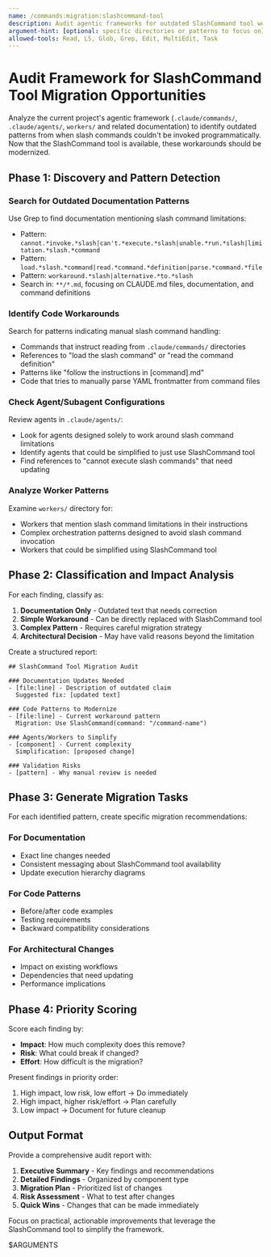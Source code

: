 ```yaml
---
name: /commands:migration:slashcommand-tool
description: Audit agentic frameworks for outdated SlashCommand tool workarounds and identify migration opportunities
argument-hint: [optional: specific directories or patterns to focus on]
allowed-tools: Read, LS, Glob, Grep, Edit, MultiEdit, Task
---
```


# Audit Framework for SlashCommand Tool Migration Opportunities

Analyze the current project's agentic framework (`.claude/commands/`, `.claude/agents/`, `workers/` and related documentation) to identify outdated patterns from when slash commands couldn't be invoked programmatically. Now that the SlashCommand tool is available, these workarounds should be modernized.

## Phase 1: Discovery and Pattern Detection

### Search for Outdated Documentation Patterns
Use Grep to find documentation mentioning slash command limitations:
- Pattern: `cannot.*invoke.*slash|can't.*execute.*slash|unable.*run.*slash|limitation.*slash.*command`
- Pattern: `load.*slash.*command|read.*command.*definition|parse.*command.*file`
- Pattern: `workaround.*slash|alternative.*to.*slash`
- Search in: `**/*.md`, focusing on CLAUDE.md files, documentation, and command definitions

### Identify Code Workarounds
Search for patterns indicating manual slash command handling:
- Commands that instruct reading from `.claude/commands/` directories
- References to "load the slash command" or "read the command definition"
- Patterns like "follow the instructions in [command].md"
- Code that tries to manually parse YAML frontmatter from command files

### Check Agent/Subagent Configurations
Review agents in `.claude/agents/`:
- Look for agents designed solely to work around slash command limitations
- Identify agents that could be simplified to just use SlashCommand tool
- Find references to "cannot execute slash commands" that need updating

### Analyze Worker Patterns
Examine `workers/` directory for:
- Workers that mention slash command limitations in their instructions
- Complex orchestration patterns designed to avoid slash command invocation
- Workers that could be simplified using SlashCommand tool

## Phase 2: Classification and Impact Analysis

For each finding, classify as:
1. **Documentation Only** - Outdated text that needs correction
2. **Simple Workaround** - Can be directly replaced with SlashCommand tool
3. **Complex Pattern** - Requires careful migration strategy
4. **Architectural Decision** - May have valid reasons beyond the limitation

Create a structured report:
```
## SlashCommand Tool Migration Audit

### Documentation Updates Needed
- [file:line] - Description of outdated claim
  Suggested fix: [updated text]

### Code Patterns to Modernize
- [file:line] - Current workaround pattern
  Migration: Use SlashCommand(command: "/command-name")

### Agents/Workers to Simplify
- [component] - Current complexity
  Simplification: [proposed change]

### Validation Risks
- [pattern] - Why manual review is needed
```

## Phase 3: Generate Migration Tasks

For each identified pattern, create specific migration recommendations:

### For Documentation
- Exact line changes needed
- Consistent messaging about SlashCommand tool availability
- Update execution hierarchy diagrams

### For Code Patterns
- Before/after code examples
- Testing requirements
- Backward compatibility considerations

### For Architectural Changes
- Impact on existing workflows
- Dependencies that need updating
- Performance implications

## Phase 4: Priority Scoring

Score each finding by:
- **Impact**: How much complexity does this remove?
- **Risk**: What could break if changed?
- **Effort**: How difficult is the migration?

Present findings in priority order:
1. High impact, low risk, low effort → Do immediately
2. High impact, higher risk/effort → Plan carefully
3. Low impact → Document for future cleanup

## Output Format

Provide a comprehensive audit report with:
1. **Executive Summary** - Key findings and recommendations
2. **Detailed Findings** - Organized by component type
3. **Migration Plan** - Prioritized list of changes
4. **Risk Assessment** - What to test after changes
5. **Quick Wins** - Changes that can be made immediately

Focus on practical, actionable improvements that leverage the SlashCommand tool to simplify the framework.

$ARGUMENTS